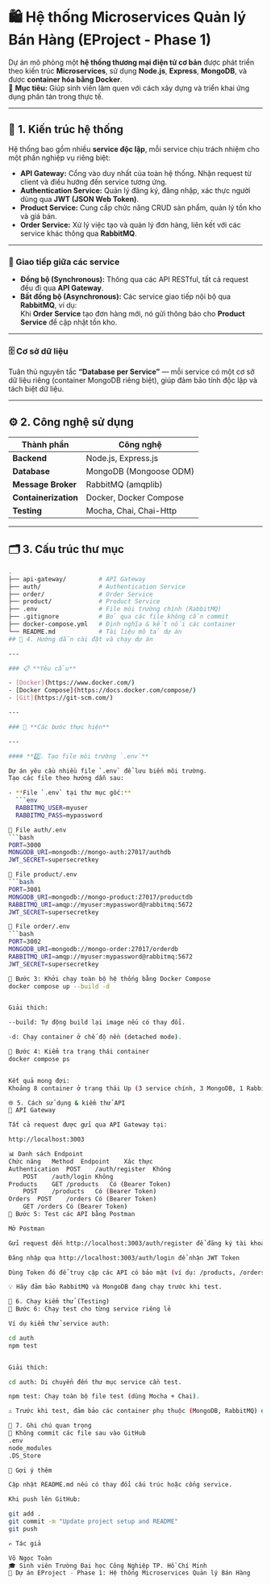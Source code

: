 # 🛍️ Hệ thống Microservices Quản lý Bán Hàng (EProject - Phase 1)

Dự án mô phỏng một **hệ thống thương mại điện tử cơ bản** được phát triển theo kiến trúc **Microservices**, sử dụng **Node.js**, **Express**, **MongoDB**, và được **container hóa bằng Docker**.  
🎯 **Mục tiêu:** Giúp sinh viên làm quen với cách xây dựng và triển khai ứng dụng phân tán trong thực tế.

---

## 🧩 1. Kiến trúc hệ thống

Hệ thống bao gồm nhiều **service độc lập**, mỗi service chịu trách nhiệm cho một phần nghiệp vụ riêng biệt:

- **API Gateway:** Cổng vào duy nhất của toàn hệ thống. Nhận request từ client và điều hướng đến service tương ứng.  
- **Authentication Service:** Quản lý đăng ký, đăng nhập, xác thực người dùng qua **JWT (JSON Web Token)**.  
- **Product Service:** Cung cấp chức năng CRUD sản phẩm, quản lý tồn kho và giá bán.  
- **Order Service:** Xử lý việc tạo và quản lý đơn hàng, liên kết với các service khác thông qua **RabbitMQ**.

---

### 🔗 Giao tiếp giữa các service

- **Đồng bộ (Synchronous):** Thông qua các API RESTful, tất cả request đều đi qua **API Gateway**.  
- **Bất đồng bộ (Asynchronous):** Các service giao tiếp nội bộ qua **RabbitMQ**, ví dụ:  
  Khi **Order Service** tạo đơn hàng mới, nó gửi thông báo cho **Product Service** để cập nhật tồn kho.

---

### 🗄️ Cơ sở dữ liệu

Tuân thủ nguyên tắc **“Database per Service”** — mỗi service có một cơ sở dữ liệu riêng (container MongoDB riêng biệt), giúp đảm bảo tính độc lập và tách biệt dữ liệu.

---

## ⚙️ 2. Công nghệ sử dụng

| Thành phần | Công nghệ |
|-------------|-----------|
| **Backend** | Node.js, Express.js |
| **Database** | MongoDB (Mongoose ODM) |
| **Message Broker** | RabbitMQ (amqplib) |
| **Containerization** | Docker, Docker Compose |
| **Testing** | Mocha, Chai, Chai-Http |

---

## 🗂️ 3. Cấu trúc thư mục

```bash
.
├── api-gateway/         # API Gateway
├── auth/                # Authentication Service
├── order/               # Order Service
├── product/             # Product Service
├── .env                 # File môi trường chính (RabbitMQ)
├── .gitignore           # Bỏ qua các file không cần commit
├── docker-compose.yml   # Định nghĩa & kết nối các container
└── README.md            # Tài liệu mô tả dự án
## 🧱 4. Hướng dẫn cài đặt và chạy dự án

---

### 📋 **Yêu cầu**

- [Docker](https://www.docker.com/)
- [Docker Compose](https://docs.docker.com/compose/)
- [Git](https://git-scm.com/)

---

### 🚀 **Các bước thực hiện**

---

#### **2️⃣. Tạo file môi trường `.env`**

Dự án yêu cầu nhiều file `.env` để lưu biến môi trường.  
Tạo các file theo hướng dẫn sau:

- **File `.env` tại thư mục gốc:**
  ```env
  RABBITMQ_USER=myuser
  RABBITMQ_PASS=mypassword

📁 File auth/.env
```bash
PORT=3000
MONGODB_URI=mongodb://mongo-auth:27017/authdb
JWT_SECRET=supersecretkey

📁 File product/.env
```bash
PORT=3001
MONGODB_URI=mongodb://mongo-product:27017/productdb
RABBITMQ_URI=amqp://myuser:mypassword@rabbitmq:5672
JWT_SECRET=supersecretkey

📁 File order/.env
```bash
PORT=3002
MONGODB_URI=mongodb://mongo-order:27017/orderdb
RABBITMQ_URI=amqp://myuser:mypassword@rabbitmq:5672
JWT_SECRET=supersecretkey

🔹 Bước 3: Khởi chạy toàn bộ hệ thống bằng Docker Compose
docker compose up --build -d


Giải thích:

--build: Tự động build lại image nếu có thay đổi.

-d: Chạy container ở chế độ nền (detached mode).

🔹 Bước 4: Kiểm tra trạng thái container
docker compose ps


Kết quả mong đợi:
Khoảng 8 container ở trạng thái Up (3 service chính, 3 MongoDB, 1 RabbitMQ, 1 API Gateway).

🌐 5. Cách sử dụng & kiểm thử API
📍 API Gateway

Tất cả request được gửi qua API Gateway tại:

http://localhost:3003

📊 Danh sách Endpoint
Chức năng	Method	Endpoint	Xác thực
Authentication	POST	/auth/register	Không
	POST	/auth/login	Không
Products	GET	/products	Có (Bearer Token)
	POST	/products	Có (Bearer Token)
Orders	POST	/orders	Có (Bearer Token)
	GET	/orders	Có (Bearer Token)
🔹 Bước 5: Test các API bằng Postman

Mở Postman

Gửi request đến http://localhost:3003/auth/register để đăng ký tài khoản

Đăng nhập qua http://localhost:3003/auth/login để nhận JWT Token

Dùng Token đó để truy cập các API có bảo mật (ví dụ: /products, /orders)

💡 Hãy đảm bảo RabbitMQ và MongoDB đang chạy trước khi test.

🧪 6. Chạy kiểm thử (Testing)
🔹 Bước 6: Chạy test cho từng service riêng lẻ

Ví dụ kiểm thử service auth:

cd auth
npm test


Giải thích:

cd auth: Di chuyển đến thư mục service cần test.

npm test: Chạy toàn bộ file test (dùng Mocha + Chai).

⚠️ Trước khi test, đảm bảo các container phụ thuộc (MongoDB, RabbitMQ) đã chạy.

🧾 7. Ghi chú quan trọng
🚫 Không commit các file sau vào GitHub
.env
node_modules
.DS_Store

🧱 Gợi ý thêm

Cập nhật README.md nếu có thay đổi cấu trúc hoặc cổng service.

Khi push lên GitHub:

git add .
git commit -m "Update project setup and README"
git push

✍️ Tác giả

Võ Ngọc Toàn
🎓 Sinh viên Trường Đại học Công Nghiệp TP. Hồ Chí Minh
📘 Dự án EProject - Phase 1: Hệ thống Microservices Quản lý Bán Hàng